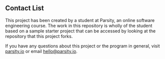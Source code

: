 ## Contact List

This project has been created by a student at Parsity, an online software engineering course. The work in this repository is wholly of the student based on a sample starter project that can be accessed by looking at the repository that this project forks.

If you have any questions about this project or the program in general, visit [parsity.io](https://parsity.io/) or email hello@parsity.io.

